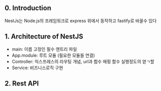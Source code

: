 ## 0. Introduction

NestJs는 Node.js의 프레임워크로 express 위에서 동작하고 fastify로 바꿀수 있다

## 1. Architecture of NestJS

- main: 이름 고정인 필수 엔트리 파일
- App.module: 루트 모듈 (필요한 모듈들 연결)
- Controller: 익스프레스의 라우팅 개념, url과 함수 매핑 함수 실행정도의 엳ㄱ할
- Service: 비즈니스로직 구현

## 2. Rest API


